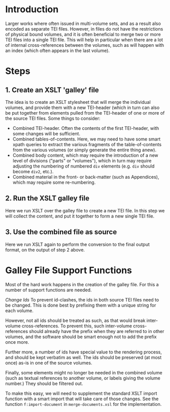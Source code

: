# Introduction #

Larger works where often issued in multi-volume sets, and as a result also encoded as separate TEI files. However, in files do not have the restrictions of physical bound volumes, and it is often beneficial to merge two or more TEI files into a single TEI file. This will help in particular when there are a lot of internal cross-references between the volumes, such as will happen with an index (which often appears in the last volume).


# Steps #

## 1. Create an XSLT 'galley' file ##

The idea is to create an XSLT stylesheet that will merge the individual volumes, and provide them with a new TEI-header (which in turn can also be put together from elements pulled from the TEI-header of one or more of the source TEI files. Some things to consider:

* Combined TEI-header. Often the contents of the first TEI-header, with some changes will be sufficient.
* Combined tables-of-contents. Here, we may need to have some smart xpath queries to extract the various fragments of the table-of-contents from the various volumes (or simply generate the entire thing anew).
* Combined body content, which may require the introduction of a new level of divisions ("parts" or "volumes"), which in turn may require adjusting the numbering of numbered `div` elements (e.g. `div` should become `div2`, etc.).
* Combined material in the front- or back-matter (such as Appendices), which may require some re-numbering.

## 2. Run the XSLT galley file ##

Here we run XSLT over the galley file to create a new TEI file. In this step we will collect the content, and put it together to form a new single TEI file.

## 3. Use the combined file as source ##

Here we run XSLT again to perform the conversion to the final output format, on the output of step 2 above.

# Galley File Support Functions #

Most of the hard work happens in the creation of the galley file. For this a number of support functions are needed.

_Change Ids_ To prevent id-clashes, the ids in both source TEI files need to be changed. This is done best by prefixing them with a unique string for each volume.

However, not all ids should be treated as such, as that would break inter-volume cross-references. To prevent this, such inter-volume cross-references should already have the prefix when they are referred to in other volumes, and the software should be smart enough not to add the prefix once more.

Further more, a number of ids have special value to the rendering process, and should be kept verbatim as well. The ids should be preserved (at most once) as-is in one of the source volumes.

Finally, some elements might no longer be needed in the combined volume (such as textual references to another volume, or labels giving the volume number.) They should be filtered out.

To make this easy, we will need to supplement the standard XSLT import function with a smart import that will take care of those changes. See the function `f:import-document` in `merge-documents.xsl` for the implementation.

